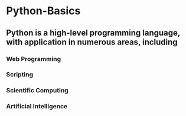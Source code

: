 # Python-Basics

## Python is a high-level programming language, with application in numerous areas, including
### Web Programming
### Scripting
### Scientific Computing
### Artificial Intelligence 